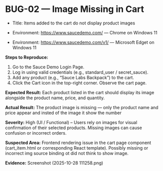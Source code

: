 # BUG-02 — Image Missing in Cart

- Title: Items added to the cart do not display product images

- Environment: https://www.saucedemo.com/ — Chrome on Windows 11

- Environment: https://www.saucedemo.com/v1/ — Microsoft Edget on Windows 11

**Steps to Reproduce:**

1. Go to the Sauce Demo Login Page.
2. Log in using valid credentials (e.g., standard_user / secret_sauce).
3. Add any product (e.g., “Sauce Labs Backpack”) to the cart.
4. Click the Cart icon in the top-right corner.
   Observe the cart page.

**Expected Result:**
Each product listed in the cart should display its image alongside the product name, price, and quantity.

**Actual Result:**
The product image is missing — only the product name and price appear and insted of the image it show the number

**Severity:**
High (UI / Functional) – Users rely on images for visual confirmation of their selected products. Missing images can cause confusion or incorrect orders.

**Suspected Area:**
Frontend rendering issue in the cart page component (cart_item.html or corresponding React template). Possibly missing or incorrect img source binding ot did not think to show image.

**Evidence:**
Screenshot (2025-10-28 111258.png)
